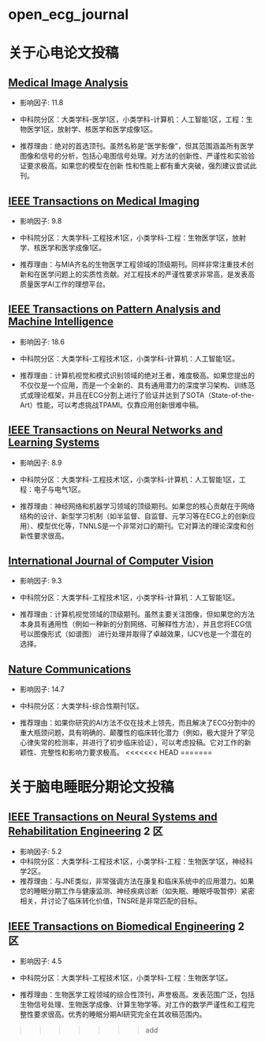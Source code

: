 # open_ecg_journal

# 关于心电论文投稿



## [Medical Image Analysis](https://www.sciencedirect.com/journal/medical-image-analysis)

- 影响因子: 11.8

- 中科院分区：大类学科-医学1区，小类学科-计算机：人工智能1区，工程：生物医学1区，放射学、核医学和医学成像1区。

- 推荐理由：绝对的首选顶刊。虽然名称是“医学影像”，但其范围涵盖所有医学图像和信号的分析，包括心电图信号处理。对方法的创新性、严谨性和实验验证要求极高。如果您的模型在创新 性和性能上都有重大突破，强烈建议尝试此刊。


## [IEEE Transactions on Medical Imaging](https://ieeexplore.ieee.org/xpl/RecentIssue.jsp?punumber=42)

- 影响因子: 9.8

- 中科院分区：大类学科-工程技术1区，小类学科-工程：生物医学1区，放射学、核医学和医学成像1区。

- 推荐理由：与MIA齐名的生物医学工程领域的顶级期刊。同样非常注重技术创新和在医学问题上的实质性贡献。对工程技术的严谨性要求非常高，是发表高质量医学AI工作的理想平台。


## [IEEE Transactions on Pattern Analysis and Machine Intelligence](https://ieeexplore.ieee.org/xpl/RecentIssue.jsp?punumber=34)

- 影响因子: 18.6

- 中科院分区：大类学科-工程技术1区，小类学科-计算机：人工智能1区。

- 推荐理由：计算机视觉和模式识别领域的绝对王者，难度极高。如果您提出的不仅仅是一个应用，而是一个全新的、具有通用潜力的深度学习架构、训练范式或理论框架，并且在ECG分割上进行了验证并达到了SOTA（State-of-the-Art）性能，可以考虑挑战TPAMI。仅靠应用创新很难中稿。


## [IEEE Transactions on Neural Networks and Learning Systems](https://ieeexplore.ieee.org/xpl/RecentIssue.jsp?punumber=5962385)

- 影响因子: 8.9

- 中科院分区：大类学科-工程技术1区，小类学科-计算机：人工智能1区，工程：电子与电气1区。

- 推荐理由：神经网络和机器学习领域的顶级期刊。如果您的核心贡献在于网络结构的设计、新型学习机制（如半监督、自监督、元学习等在ECG上的创新应用）、模型优化等，TNNLS是一个非常对口的期刊。它对算法的理论深度和创新性要求很高。



## [International Journal of Computer Vision](https://link.springer.com/journal/11263)

- 影响因子: 9.3

- 中科院分区：大类学科-工程技术1区，小类学科-计算机：人工智能1区。

- 推荐理由：计算机视觉领域的顶级期刊。虽然主要关注图像，但如果您的方法本身具有通用性（例如一种新的分割网络、可解释性方法），并且您将ECG信号以图像形式（如谱图） 进行处理并取得了卓越效果，IJCV也是一个潜在的选择。


## [Nature Communications](https://www.nature.com/ncomms/)

- 影响因子: 14.7

- 中科院分区：大类学科-综合性期刊1区。

- 推荐理由：如果你研究的AI方法不仅在技术上领先，而且解决了ECG分割中的重大瓶颈问题，具有明确的、颠覆性的临床转化潜力（例如，极大提升了罕见心律失常的检测率，并进行了初步临床验证），可以考虑投稿。它对工作的新颖性、完整性和影响力要求极高。
<<<<<<< HEAD
=======


# 关于脑电睡眠分期论文投稿


## [IEEE Transactions on Neural Systems and Rehabilitation Engineering](https://ieeexplore.ieee.org/xpl/RecentIssue.jsp?punumber=7333) 2 区

- 影响因子: 5.2
- 中科院分区：大类学科-工程技术1区，小类学科-工程：生物医学1区，神经科学2区。
- 推荐理由：与JNE类似，非常强调方法在康复和临床系统中的应用潜力。如果您的睡眠分期工作与健康监测、神经疾病诊断（如失眠、睡眠呼吸暂停）紧密相关，并讨论了临床转化价值，TNSRE是非常匹配的目标。


## [IEEE Transactions on Biomedical Engineering](https://ieeexplore.ieee.org/xpl/RecentIssue.jsp?punumber=10) 2 区

- 影响因子: 4.5

- 中科院分区：大类学科-工程技术1区，小类学科-工程：生物医学1区。

- 推荐理由：生物医学工程领域的综合性顶刊，声誉极高。发表范围广泛，包括生物信号处理、生物医学成像、计算生物学等。对工作的数学严谨性和工程完整性要求很高。优秀的睡眠分期AI研究完全在其收稿范围内。
>>>>>>> add
